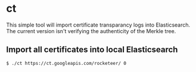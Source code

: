 # ct

This simple tool will import certificate transparancy logs into Elasticsearch. The current version isn't verifying the authenticity of the Merkle tree.

## Import all certificates into local Elasticsearch
```sh
$ ./ct https://ct.googleapis.com/rocketeer/ 0 
```

